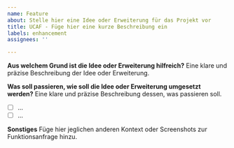 ```yaml
---
name: Feature
about: Stelle hier eine Idee oder Erweiterung für das Projekt vor
title: UCAF - Füge hier eine kurze Beschreibung ein
labels: enhancement
assignees: ''

---
```


**Aus welchem Grund ist die Idee oder Erweiterung hilfreich?**
Eine klare und präzise Beschreibung der Idee oder Erweiterung.

**Was soll passieren, wie soll die Idee oder Erweiterung umgesetzt werden?**
Eine klare und präzise Beschreibung dessen, was passieren soll.

- [ ] ...
- [ ] ...

**Sonstiges**
Füge hier jeglichen anderen Kontext oder Screenshots zur Funktionsanfrage hinzu.
